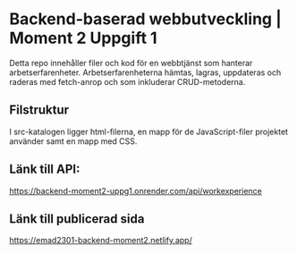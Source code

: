 # Backend-baserad webbutveckling | Moment 2 Uppgift 1

Detta repo innehåller filer och kod för en webbtjänst som hanterar arbetserfarenheter.
Arbetserfarenheterna hämtas, lagras, uppdateras och raderas med fetch-anrop och som inkluderar CRUD-metoderna.


## Filstruktur
I src-katalogen ligger html-filerna, en mapp för de JavaScript-filer projektet använder samt en mapp med CSS.

## Länk till API:
https://backend-moment2-uppg1.onrender.com/api/workexperience

## Länk till publicerad sida
https://emad2301-backend-moment2.netlify.app/
